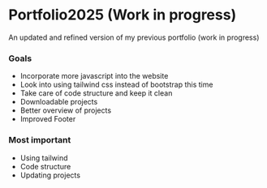 # Portfolio2025 (Work in progress)
An updated and refined version of my previous portfolio (work in progress)

### Goals
- Incorporate more javascript into the website
- Look into using tailwind css instead of bootstrap this time 
- Take care of code structure and keep it clean
- Downloadable projects
- Better overview of projects
- Improved Footer

### Most important 
- Using tailwind
- Code structure
- Updating projects
